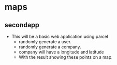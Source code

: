 # maps

## secondapp

* This will be a basic web application using parcel
  * randomly generate a user.
  * randomly generate a company.
  * company will have a longitude and latitude
  * With the result showing these points on a map.

